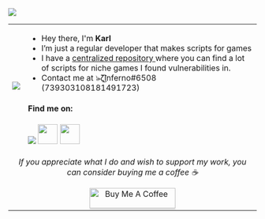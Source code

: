 <img src ="https://gpvc.arturio.dev/InfernoKarl">

<table>
  <tr>
    <td><img src="https://c.tenor.com/qEvN7_Cpkz4AAAAC/nichijou-mio.gif"></td>
    <td>
      <ul>
        <li>Hey there, I'm <strong>Karl</strong></li>
        <li>I’m just a regular developer that makes scripts for games</li>
        <li>I have a <a href="https://github.com/InfernoKarl/opensrc">centralized repository </a> where you can find a lot of scripts for niche games I found vulnerabilities in.</li>
        <li>Contact me at ๖̶̶̶ζ͜͡Inferno#6508 (739303108181491723)</li>
      </ul>
      <h4>Find me on:</h4>
      <a href="https://www.roblox.com/users/1971804805/profile"><img src="https://static.wikia.nocookie.net/ba67692c-bc3b-40a0-953a-6ca9d6ca51eb/scale-to-width/40"/></a>
      <a href="https://v3rmillion.net/member.php?action=profile&uid=2446601"><img src="https://static.wikia.nocookie.net/logopedia/images/0/0b/Vermillion_Favicon.png/revision/latest/scale-to-width-down/250?cb=20220609013634/" width="40" height="40"/></a>
      <a href="https://dsc.bio/infernokarl"><img src="https://cdn-icons-png.flaticon.com/512/2111/2111370.png" width="40" height="40"/></a>
    </td>
  </tr>
  <tr>
    <td align="center" colspan="2">
      <p><i>If you appreciate what I do and wish to support my work, you can consider buying me a coffee ☕</i></p>
      <a href="https://www.buymeacoffee.com/infernokarl" target="_blank"><img src="https://www.buymeacoffee.com/assets/img/custom_images/orange_img.png" alt="Buy Me A Coffee" style="height: 41px !important;width: 174px !important;box-shadow: 0px 3px 2px 0px rgba(190, 190, 190, 0.5) !important;-webkit-box-shadow: 0px 3px 2px 0px rgba(190, 190, 190, 0.5) !important;" ></a>
    </td>
  </tr>
</table>
